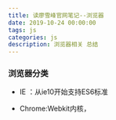 ```yaml
---
title: 读廖雪峰官网笔记--浏览器
date: 2019-10-24 00:00:00
tags: js
categories: js
description: 浏览器相关 总结
---
```



### 浏览器分类
+ IE ：从ie10开始支持ES6标准

+ Chrome:Webkit内核，